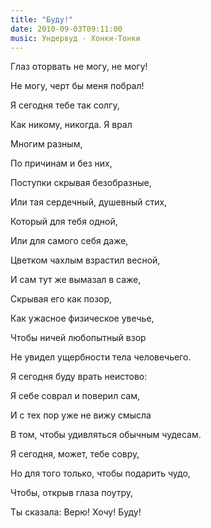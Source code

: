```yaml
---
title: "Буду!"
date: 2010-09-03T09:11:00
music: Ундервуд - Хонки-Тонки
---
```


Глаз оторвать не могу, не могу!

Не могу, черт бы меня побрал!

Я сегодня тебе так солгу,

Как никому, никогда. Я врал

Многим разным,

По причинам и без них,

Поступки скрывая безобразные,

Или тая сердечный, душевный стих,

Который для тебя одной,

Или для самого себя даже,

Цветком чахлым взрастил весной,

И сам тут же вымазал в саже,

Скрывая его как позор,

Как ужасное физическое увечье,

Чтобы ничей любопытный взор

Не увидел ущербности тела человечьего.

Я сегодня буду врать неистово:

Я себе соврал и поверил сам,

И с тех пор уже не вижу смысла

В том, чтобы удивляться обычным чудесам.

Я сегодня, может, тебе совру,

Но для того только, чтобы подарить чудо,

Чтобы, открыв глаза поутру,

Ты сказала: Верю! Хочу! Буду!
